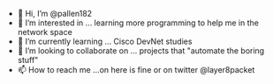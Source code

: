 - 👋 Hi, I’m @pallen182
- 👀 I’m interested in ... learning more programming to help me in the network space
- 🌱 I’m currently learning ... Cisco DevNet studies
- 💞️ I’m looking to collaborate on ... projects that "automate the boring stuff"
- 📫 How to reach me ...on here is fine or on twitter @layer8packet

<!---
pallen182/pallen182 is a ✨ special ✨ repository because its `README.md` (this file) appears on your GitHub profile.
You can click the Preview link to take a look at your changes.
--->
